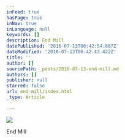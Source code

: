 ```yaml
---
inFeed: true
hasPage: true
inNav: true
inLanguage: null
keywords: []
description: End Mill
datePublished: '2016-07-13T00:42:54.887Z'
dateModified: '2016-07-13T00:42:43.422Z'
title: ''
author: []
sourcePath: _posts/2016-07-13-end-mill.md
authors: []
publisher: null
starred: false
url: end-mill/index.html
_type: Article

---
```

![](https://the-grid-user-content.s3-us-west-2.amazonaws.com/cfe7521c-c987-4fb0-bd45-964c4c7d4845.jpg)

End Mill